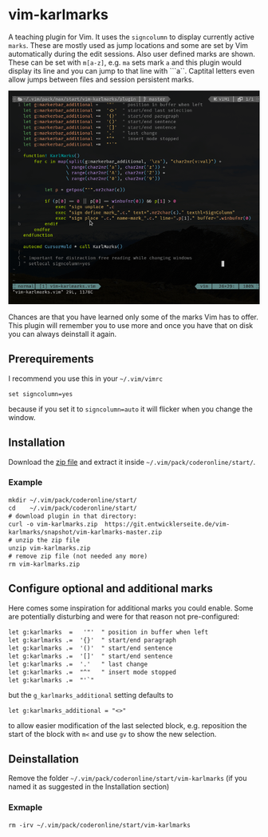 # vim-karlmarks

A teaching plugin for Vim. It uses the `signcolumn` to display currently active
`marks`. These are mostly used as jump locations and some are set by Vim
automatically during the edit sessions. Also user defined marks are shown.
These can be set with `m[a-z]`, e.g. `ma` sets mark `a` and this plugin would
display its line and you can jump to that line with ```a``. Captital letters
even allow jumps between files and session persistent marks.

![screencast](screencast.gif)

Chances are that you have learned only some of the marks Vim has to offer. This
plugin will remember you to use more and once you have that on disk you can
always deinstall it again.


## Prerequirements

I recommend you use this in your `~/.vim/vimrc`

    set signcolumn=yes

because if you set it to `signcolumn=auto` it will flicker when you change
the window.

## Installation

Download the [zip file](https://git.entwicklerseite.de/vim-karlmarks/snapshot/vim-karlmarks-master.zip)
and extract it inside `~/.vim/pack/coderonline/start/`.

### Example

    mkdir ~/.vim/pack/coderonline/start/
    cd    ~/.vim/pack/coderonline/start/
    # download plugin in that directory:
    curl -o vim-karlmarks.zip  https://git.entwicklerseite.de/vim-karlmarks/snapshot/vim-karlmarks-master.zip
    # unzip the zip file
    unzip vim-karlmarks.zip
    # remove zip file (not needed any more)
    rm vim-karlmarks.zip

## Configure optional and additional marks

Here comes some inspiration for additional marks you could enable. Some
are potentially disturbing and were for that reason not pre-configured:

    let g:karlmarks  =   '"'  " position in buffer when left
    let g:karlmarks .=  '{}'  " start/end paragraph
    let g:karlmarks .=  '()'  " start/end sentence
    let g:karlmarks .=  '[]'  " start/end sentence
    let g:karlmarks .=  '.'   " last change
    let g:karlmarks .=  "^"   " insert mode stopped
    let g:karlmarks .=  "'`"

but the `g_karlmarks_additional` setting defaults to

    let g:karlmarks_additional = "<>"

to allow easier modification of the last selected block, e.g. reposition the
start of the block with `m<` and use `gv` to show the new selection.


## Deinstallation

Remove the folder `~/.vim/pack/coderonline/start/vim-karlmarks` (if you named
it as suggested in the Installation section)

### Exmaple
    rm -irv ~/.vim/pack/coderonline/start/vim-karlmarks

